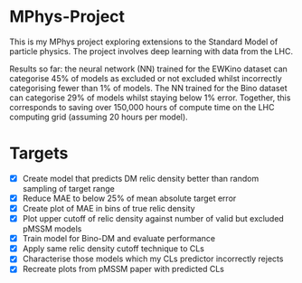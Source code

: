 # MPhys-Project
This is my MPhys project exploring extensions to the Standard Model of particle physics. The project involves deep learning with data from the LHC.

Results so far: the neural network (NN) trained for the EWKino dataset can categorise 45% of models as excluded or not excluded whilst incorrectly categorising fewer than 1% of models. The NN trained for the Bino dataset can categorise 29% of models whilst staying below 1% error. Together, this corresponds to saving over 150,000 hours of compute time on the LHC computing grid (assuming 20 hours per model).

# Targets
- [x] Create model that predicts DM relic density better than random sampling of target range
- [x] Reduce MAE to below 25% of mean absolute target error
- [x] Create plot of MAE in bins of true relic density
- [x] Plot upper cutoff of relic density against number of valid but excluded pMSSM models
- [x] Train model for Bino-DM and evaluate performance
- [x] Apply same relic density cutoff technique to CLs
- [x] Characterise those models which my CLs predictor incorrectly rejects
- [x] Recreate plots from pMSSM paper with predicted CLs

